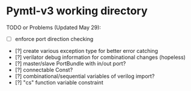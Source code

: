 # Pymtl-v3 working directory

TODO or Problems (Updated May 29):

- [ ] enforce port direction checking
- [?] create various exception type for better error catching
- [?] verilator debug information for combinational changes (hopeless)
- [?] master/slave PortBundle with in/out port?
- [?] connectable Const?
- [?] combinational/sequential variables of verilog import?
- [?] "cs" function variable constraint
